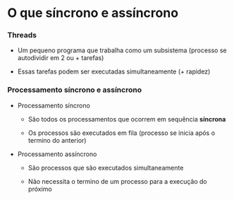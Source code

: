 # O que síncrono e assíncrono

### Threads

* Um pequeno programa que trabalha como um subsistema (processo se autodividir em 2 ou + tarefas)

* Essas tarefas podem ser executadas simultaneamente (+ rapidez)

### Processamento síncrono e assíncrono

* Processamento síncrono

  * São todos os processamentos que ocorrem em sequência **síncrona**

  * Os processos são executados em fila (processo se inicia após o termino do anterior)

* Processamento assíncrono

  * São processos que são executados simultaneamente

  * Não necessita o termino de um processo para a execução do próximo